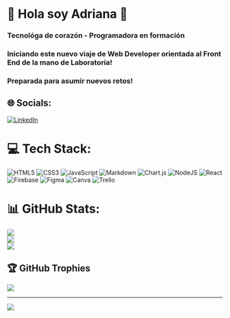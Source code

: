 # 💫 Hola soy Adriana 👋

### Tecnológa de corazón - Programadora en formación 
### Iniciando este nuevo viaje de Web Developer orientada al Front End de la mano de Laboratoria! 
### Preparada para asumir nuevos retos!

## 🌐 Socials:
[![LinkedIn](https://img.shields.io/badge/LinkedIn-%230077B5.svg?logo=linkedin&logoColor=white)](https://linkedin.com/in/https://www.linkedin.com/in/adriana-salazar-moreno) 

# 💻 Tech Stack:
![HTML5](https://img.shields.io/badge/html5-%23E34F26.svg?style=for-the-badge&logo=html5&logoColor=white) ![CSS3](https://img.shields.io/badge/css3-%231572B6.svg?style=for-the-badge&logo=css3&logoColor=white) ![JavaScript](https://img.shields.io/badge/javascript-%23323330.svg?style=for-the-badge&logo=javascript&logoColor=%23F7DF1E) ![Markdown](https://img.shields.io/badge/markdown-%23000000.svg?style=for-the-badge&logo=markdown&logoColor=white) ![Chart.js](https://img.shields.io/badge/chart.js-F5788D.svg?style=for-the-badge&logo=chart.js&logoColor=white) ![NodeJS](https://img.shields.io/badge/node.js-6DA55F?style=for-the-badge&logo=node.js&logoColor=white) ![React](https://img.shields.io/badge/react-%2320232a.svg?style=for-the-badge&logo=react&logoColor=%2361DAFB) ![Firebase](https://img.shields.io/badge/Firebase-039BE5?style=for-the-badge&logo=Firebase&logoColor=white) ![Figma](https://img.shields.io/badge/figma-%23F24E1E.svg?style=for-the-badge&logo=figma&logoColor=white) ![Canva](https://img.shields.io/badge/Canva-%2300C4CC.svg?style=for-the-badge&logo=Canva&logoColor=white) ![Trello](https://img.shields.io/badge/Trello-%23026AA7.svg?style=for-the-badge&logo=Trello&logoColor=white)
# 📊 GitHub Stats:
![](https://github-readme-stats.vercel.app/api?username=Adriana-Salazar&theme=radical&hide_border=false&include_all_commits=false&count_private=false)<br/>
![](https://github-readme-streak-stats.herokuapp.com/?user=Adriana-Salazar&theme=radical&hide_border=false)<br/>
![](https://github-readme-stats.vercel.app/api/top-langs/?username=Adriana-Salazar&theme=radical&hide_border=false&include_all_commits=false&count_private=false&layout=compact)

## 🏆 GitHub Trophies
![](https://github-profile-trophy.vercel.app/?username=Adriana-Salazar&theme=juicyfresh&no-frame=false&no-bg=true&margin-w=4)

---
[![](https://visitcount.itsvg.in/api?id=Adriana-Salazar&icon=0&color=0)](https://visitcount.itsvg.in)

<!-- Proudly created with GPRM ( https://gprm.itsvg.in ) -->
